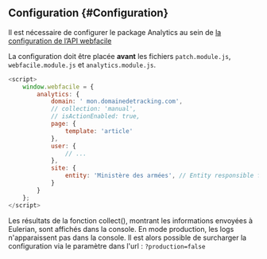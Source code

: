 ## Configuration {#Configuration}

Il est nécessaire de configurer le package Analytics au sein de [la configuration de l’API webfacile](https://www.systeme-de-design.gouv.fr/comment-utiliser-le-webfacile/developpeurs/api-javascript)

La configuration doit être placée **avant** les fichiers `patch.module.js`, `webfacile.module.js` et `analytics.module.js`.

```javascript
<script>
    window.webfacile = {
        analytics: {
            domain: ' mon.domainedetracking.com',
            // collection: 'manual',
            // isActionEnabled: true,
            page: {
                template: 'article'
            },
            user: {
                // ...
            },
            site: {
                entity: 'Ministère des armées', // Entity responsible for website
            }
        }
    };
</script>
```

Les résultats de la fonction collect(), montrant les informations envoyées à Eulerian, sont affichés dans la console.
En mode production, les logs n'apparaissent pas dans la console. Il est alors possible de surcharger la configuration via le paramètre dans l'url : `?production=false`
